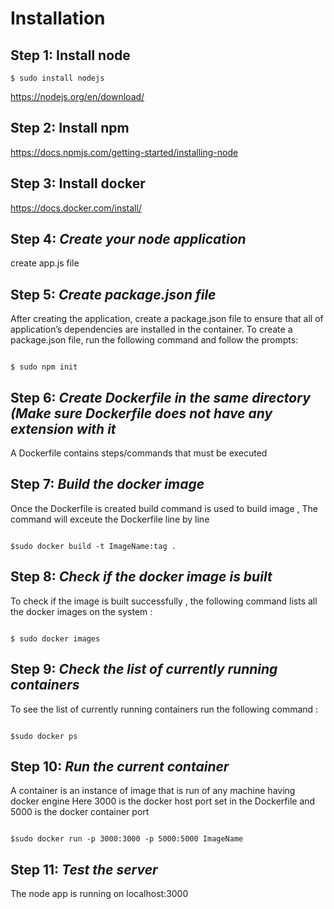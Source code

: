 # Installation


## Step 1: Install node

```
$ sudo install nodejs
```


https://nodejs.org/en/download/



## Step 2: Install npm

https://docs.npmjs.com/getting-started/installing-node

## Step 3: Install docker
https://docs.docker.com/install/



## Step 4: *Create your node application*

create app.js file



## Step 5: *Create package.json file*
After creating the application, create a package.json file to ensure that all of application’s dependencies are installed in the container. To create a package.json file, run the following command and follow the prompts: 
```

$ sudo npm init
```




## Step 6: *Create Dockerfile in the same directory (Make sure Dockerfile does not have any extension with it*
A Dockerfile contains steps/commands that must be executed 


## Step 7: *Build the docker image*
Once the Dockerfile is created build command is used to build image , The command will exceute the Dockerfile line by line
```

$sudo docker build -t ImageName:tag .
```


## Step 8: *Check if the docker image is built*
To check if the image is built successfully , the following command lists all the docker images on the system :
```

$ sudo docker images
```


## Step 9: *Check the list of currently running containers*
To see the list of currently running containers run the following command :
```

$sudo docker ps
```



## Step 10: *Run the current container*
A container is an instance of image that is run of any machine having docker engine 
Here 3000 is the docker host port set in the Dockerfile and 5000 is the docker container port
```

$sudo docker run -p 3000:3000 -p 5000:5000 ImageName
```


## Step 11: *Test the server*
The node app is running on localhost:3000







